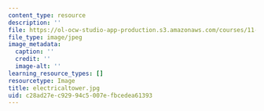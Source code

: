 ```yaml
---
content_type: resource
description: ''
file: https://ol-ocw-studio-app-production.s3.amazonaws.com/courses/11-204-planning-communications-and-digital-media-fall-2004/c28ad27ec92994c5007efbcedea61393_electricaltower.jpg
file_type: image/jpeg
image_metadata:
  caption: ''
  credit: ''
  image-alt: ''
learning_resource_types: []
resourcetype: Image
title: electricaltower.jpg
uid: c28ad27e-c929-94c5-007e-fbcedea61393
---
```

